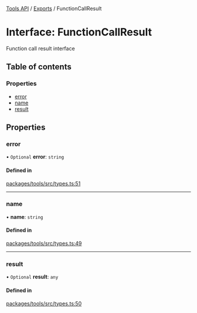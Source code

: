 <!-- 
 ⚠️  AUTO-GENERATED FILE - DO NOT EDIT MANUALLY
 This file is automatically generated by scripts/docs-generator.js
 To make changes, edit the source TypeScript files or update the generator script
-->

[Tools API](../../) / [Exports](../modules) / FunctionCallResult

# Interface: FunctionCallResult

Function call result interface

## Table of contents

### Properties

- [error](FunctionCallResult#error)
- [name](FunctionCallResult#name)
- [result](FunctionCallResult#result)

## Properties

### error

• `Optional` **error**: `string`

#### Defined in

[packages/tools/src/types.ts:51](https://github.com/woojubb/robota/blob/89842967edeeb7f25153b1e33bdb8662b56d56c4/packages/tools/src/types.ts#L51)

___

### name

• **name**: `string`

#### Defined in

[packages/tools/src/types.ts:49](https://github.com/woojubb/robota/blob/89842967edeeb7f25153b1e33bdb8662b56d56c4/packages/tools/src/types.ts#L49)

___

### result

• `Optional` **result**: `any`

#### Defined in

[packages/tools/src/types.ts:50](https://github.com/woojubb/robota/blob/89842967edeeb7f25153b1e33bdb8662b56d56c4/packages/tools/src/types.ts#L50)
